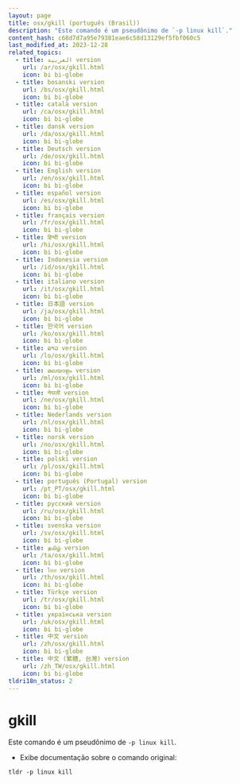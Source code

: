 ```yaml
---
layout: page
title: osx/gkill (português (Brasil))
description: "Este comando é um pseudônimo de `-p linux kill`."
content_hash: c68d7d7a95e79381eae6c58d13129ef5fbf060c5
last_modified_at: 2023-12-28
related_topics:
  - title: العربية version
    url: /ar/osx/gkill.html
    icon: bi bi-globe
  - title: bosanski version
    url: /bs/osx/gkill.html
    icon: bi bi-globe
  - title: català version
    url: /ca/osx/gkill.html
    icon: bi bi-globe
  - title: dansk version
    url: /da/osx/gkill.html
    icon: bi bi-globe
  - title: Deutsch version
    url: /de/osx/gkill.html
    icon: bi bi-globe
  - title: English version
    url: /en/osx/gkill.html
    icon: bi bi-globe
  - title: español version
    url: /es/osx/gkill.html
    icon: bi bi-globe
  - title: français version
    url: /fr/osx/gkill.html
    icon: bi bi-globe
  - title: हिन्दी version
    url: /hi/osx/gkill.html
    icon: bi bi-globe
  - title: Indonesia version
    url: /id/osx/gkill.html
    icon: bi bi-globe
  - title: italiano version
    url: /it/osx/gkill.html
    icon: bi bi-globe
  - title: 日本語 version
    url: /ja/osx/gkill.html
    icon: bi bi-globe
  - title: 한국어 version
    url: /ko/osx/gkill.html
    icon: bi bi-globe
  - title: ລາວ version
    url: /lo/osx/gkill.html
    icon: bi bi-globe
  - title: മലയാളം version
    url: /ml/osx/gkill.html
    icon: bi bi-globe
  - title: नेपाली version
    url: /ne/osx/gkill.html
    icon: bi bi-globe
  - title: Nederlands version
    url: /nl/osx/gkill.html
    icon: bi bi-globe
  - title: norsk version
    url: /no/osx/gkill.html
    icon: bi bi-globe
  - title: polski version
    url: /pl/osx/gkill.html
    icon: bi bi-globe
  - title: português (Portugal) version
    url: /pt_PT/osx/gkill.html
    icon: bi bi-globe
  - title: русский version
    url: /ru/osx/gkill.html
    icon: bi bi-globe
  - title: svenska version
    url: /sv/osx/gkill.html
    icon: bi bi-globe
  - title: தமிழ் version
    url: /ta/osx/gkill.html
    icon: bi bi-globe
  - title: ไทย version
    url: /th/osx/gkill.html
    icon: bi bi-globe
  - title: Türkçe version
    url: /tr/osx/gkill.html
    icon: bi bi-globe
  - title: українська version
    url: /uk/osx/gkill.html
    icon: bi bi-globe
  - title: 中文 version
    url: /zh/osx/gkill.html
    icon: bi bi-globe
  - title: 中文 (繁體, 台灣) version
    url: /zh_TW/osx/gkill.html
    icon: bi bi-globe
tldri18n_status: 2
---
```

# gkill

Este comando é um pseudônimo de `-p linux kill`.

- Exibe documentação sobre o comando original:

`tldr -p linux kill`
